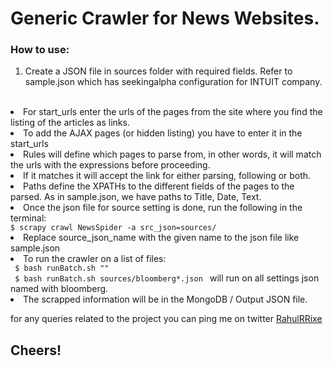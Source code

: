 Generic Crawler for News Websites.
================================

<h3> How to use: </h3>

1. Create a JSON file in sources folder with required fields.
Refer to sample.json which has seekingalpha configuration for INTUIT company.
<br/>
   <li>For start_urls enter the urls of the pages from the site where you find the listing of the articles as links.</li>
   <li>To add the AJAX pages (or hidden listing) you have to enter it in the start_urls </li>
   <li> Rules will define which pages to parse from, in other words, it will match the urls with the expressions before proceeding. </li>
  <li> If it matches it will accept the link for either parsing, following or both. </li>
  <li> Paths define the XPATHs to the different fields of the pages to the parsed. As in sample.json, we have paths to Title, Date, Text. </li>
  <li> Once the json file for source setting is done, run the following in the terminal: </li>
   <code>$ scrapy crawl NewsSpider -a src_json=sources/<source_json_name> </code>

  <li> Replace source_json_name with the given name to the json file like sample.json </li>
  <li> To run the crawler on a list of files: </li>
   <code> $ bash runBatch.sh "<list of files>" </code> <br/>
   <code> $ bash runBatch.sh sources/bloomberg*.json </code> will run on all settings json named with bloomberg.

<li> The scrapped information will be in the MongoDB / Output JSON file. </li>

for any queries related to the project you can ping me on twitter <a href="https://twitter.com/RahulRRixe"> RahulRRixe </a>
<h2> Cheers! </h2>
